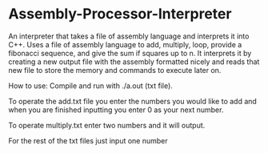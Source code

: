 # Assembly-Processor-Interpreter
An interpreter that takes a file of assembly language and interprets it into C++.
Uses a file of assembly language to add, multiply, loop, provide a fibonacci sequence, and give the sum if squares up to n.
It interprets it by creating a new output file with the assembly formatted nicely and reads that new file to store the memory and commands to execute later on.

How to use:
Compile and run with ./a.out (txt file).

To operate the add.txt file you enter the numbers you would like to add and when you are finished inputting you enter 0 as your next number.

To operate multiply.txt enter two numbers and it will output.

For the rest of the txt files just input one number 


